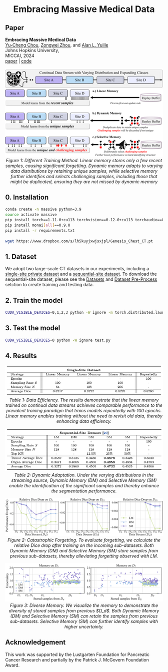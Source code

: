 # <p align=center>Embracing Massive Medical Data</p><!-- omit in toc -->

## Paper
<b>Embracing Massive Medical Data</b> <br/>
[Yu-Cheng Chou](https://scholar.google.com/citations?user=YVNRBTcAAAAJ), [Zongwei Zhou](https://www.zongweiz.com/), and [Alan L. Yuille](https://www.cs.jhu.edu/~ayuille/) <br/>
Johns Hopkins University,   <br/>
MICCAI, 2024 <br/>
[paper](https://www.cs.jhu.edu/~alanlab/Pubs24/chou2024embracing.pdf) | [code](https://github.com/MrGiovanni/OnlineLearning)



<p align="center">
    <img src="./assets/method.png"/> <br />
    <em> 
    Figure 1: Different Training Method. Linear memory stores only a few recent samples, causing significant forgetting. Dynamic memory adapts to varying data distributions by retaining unique samples, while selective memory further identifies and selects challenging samples, including those that might be duplicated, ensuring they are not missed by dynamic memory
    </em>
</p>

## 0. Installation
```bash
conda create -n massive python=3.9
source activate massive
pip install torch==1.11.0+cu113 torchvision==0.12.0+cu113 torchaudio==0.11.0 --extra-index-url https://download.pytorch.org/whl/cu113
pip install monai[all]==0.9.0
pip install -r requirements.txt

wget https://www.dropbox.com/s/lh5kuyjxwjsxjpl/Genesis_Chest_CT.pt
```
## 1. Dataset

We adopt two large-scale CT datasets in our experiments, including a [single-site private dataset](https://www.medrxiv.org/content/medrxiv/early/2022/09/25/2022.09.24.22280071.full.pdf)  and a [sequential-site dataset](https://github.com/ljwztc/CLIP-Driven-Universal-Model.git). To download the sequential-site dataset, please see the [Datasets](https://github.com/ljwztc/CLIP-Driven-Universal-Model/blob/49715510829946f09f8330bd3a6e7b02e9fd51de/README.md?plain=1#L35) and [Dataset Pre-Process](https://github.com/ljwztc/CLIP-Driven-Universal-Model/blob/49715510829946f09f8330bd3a6e7b02e9fd51de/README.md?plain=1#L83) setction to create training and testing data.

## 2. Train the model
```bash
CUDA_VISIBLE_DEVICES=0,1,2,3 python -W ignore -m torch.distributed.launch --nproc_per_node=4 --master_port=1234 train.py
``` 


## 3. Test the model
```bash
CUDA_VISIBLE_DEVICES=0 python -W ignore test.py
``` 

## 4. Results


<p align="center">
    <img src="./assets/single.png"/> <br />
    <em> 
    Table 1: Data Efficiency. The results demonstrate that the linear memory trained on continual data streams achieves comparable performance to the prevalent training paradigm that trains models repeatedly with 100 epochs. Linear memory enables training without the need to revisit old data, thereby enhancing data efficiency.
    </em>
</p>



<p align="center">
    <img src="./assets/sequential.png"/> <br />
    <em> 
    Table 2: Dynamic Adaptation. Under the varying distributions in the streaming source, Dynamic Memory (DM) and Selective Memory (SM) enable the identification of the significant samples and thereby enhance the segmentation performance.
    </em>
</p>


<p align="center">
    <img src="./assets/forgetting.png"/> <br />
    <em> 
    Figure 2: Catastrophic Forgetting. To evaluate forgetting, we calculate the relative Dice drop after training on the incoming sub-datasets. Both Dynamic Memory (DM) and Selective Memory (SM) store samples from previous sub-datasets, thereby alleviating forgetting observed with LM.
    </em>
</p>


<p align="center">
    <img src="./assets/memory.png"/> <br />
    <em> 
    Figure 3: Diverse Memory. We visualize the memory to demonstrate the diversity of stored samples from previous $D_d$. Both Dynamic Memory (DM) and Selective Memory (SM) can retain the samples from previous sub-datasets. Selective Memory (SM) can further identify samples with higher uncertainty.
    </em>
</p>


## Acknowledgement

This work was supported by the Lustgarten Foundation for Pancreatic Cancer Research and partially by the Patrick J. McGovern Foundation Award.